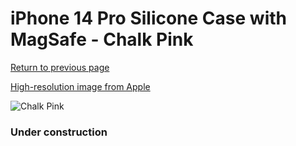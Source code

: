 # iPhone 14 Pro Silicone Case with MagSafe - Chalk Pink

[Return to previous page](/iphone_14)

[High-resolution image from Apple](https://store.storeimages.cdn-apple.com/8756/as-images.apple.com/is/MPTH3?wid=4500&hei=4500&fmt=png)

<div style="width: 384px"><img src="/everypreview/MPTH3.png" alt="Chalk Pink"></div>

### Under construction
